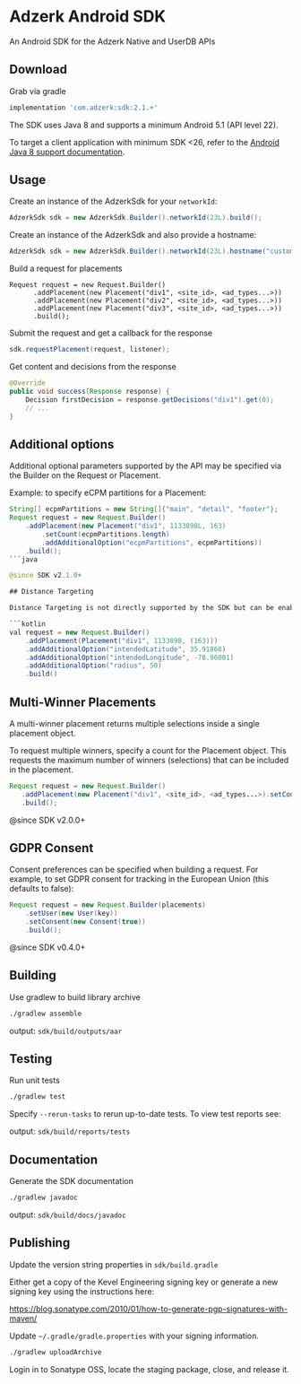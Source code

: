 # Adzerk Android SDK

An Android SDK for the Adzerk Native and UserDB APIs

## Download

Grab via gradle

```gradle
implementation 'com.adzerk:sdk:2.1.+'
```

The SDK uses Java 8 and supports a minimum Android 5.1 (API level 22).

To target a client application with minimum SDK <26, refer to the [Android Java 8 support documentation](https://developer.android.com/studio/write/java8-support).

## Usage

Create an instance of the AdzerkSdk for your `networkId`:

```java
AdzerkSdk sdk = new AdzerkSdk.Builder().networkId(23L).build();
```

Create an instance of the AdzerkSdk and also provide a hostname:

```java
AdzerkSdk sdk = new AdzerkSdk.Builder().networkId(23L).hostname("custom.host.com").build();
```

Build a request for placements

```
Request request = new Request.Builder()
      .addPlacement(new Placement("div1", <site_id>, <ad_types...>))
      .addPlacement(new Placement("div2", <site_id>, <ad_types...>))
      .addPlacement(new Placement("div3", <site_id>, <ad_types...>))
      .build();
```

Submit the request and get a callback for the response

```java
sdk.requestPlacement(request, listener);
```

Get content and decisions from the response

```java
@Override
public void success(Response response) {
    Decision firstDecision = response.getDecisions("div1").get(0);
    // ...
}
```

## Additional options
Additional optional parameters supported by the API may be specified via the Builder on the Request or Placement.

Example: to specify eCPM partitions for a Placement:

```java
String[] ecpmPartitions = new String[]{"main", "detail", "footer"};
Request request = new Request.Builder()
    .addPlacement(new Placement("div1", 1133898L, 163)
        .setCount(ecpmPartitions.length)
        .addAdditionalOption("ecpmPartitions", ecpmPartitions))
    .build();
```java

@since SDK v2.1.0+

## Distance Targeting

Distance Targeting is not directly supported by the SDK but can be enabled using the Additional Features feature.

```kotlin
val request = new Request.Builder()
    .addPlacement(Placement("div1", 1133898, (163)))
    .addAdditionalOption("intendedLatitude", 35.91868)
    .addAdditionalOption("intendedLongitude", -78.96001)
    .addAdditionalOption("radius", 50)
    .build()
```

## Multi-Winner Placements
A multi-winner placement returns multiple selections inside a single placement object.

To request multiple winners, specify a count for the Placement object. This requests the maximum number of winners (selections) that can be included in the placement.

```java
Request request = new Request.Builder()
   .addPlacement(new Placement("div1", <site_id>, <ad_types...>).setCount(3))
   .build();
```

@since SDK v2.0.0+

## GDPR Consent

Consent preferences can be specified when building a request. For example, to set GDPR consent for tracking in the European Union (this defaults to false):

```java
Request request = new Request.Builder(placements)
    .setUser(new User(key))
    .setConsent(new Consent(true))
    .build();
```

@since SDK v0.4.0+

## Building
Use gradlew to build library archive

```bash
./gradlew assemble
```
output: `sdk/build/outputs/aar`

## Testing
Run unit tests

```bash
./gradlew test
```
Specify `--rerun-tasks` to rerun up-to-date tests. To view test reports see:

output: `sdk/build/reports/tests`

## Documentation
Generate the SDK documentation

```bash
./gradlew javadoc
```

output: `sdk/build/docs/javadoc`

## Publishing
Update the version string properties in `sdk/build.gradle`

Either get a copy of the Kevel Engineering signing key or generate a new signing key using the instructions here:

https://blog.sonatype.com/2010/01/how-to-generate-pgp-signatures-with-maven/

Update `~/.gradle/gradle.properties` with your signing information.

```bash
./gradlew uploadArchive
```

Login in to Sonatype OSS, locate the staging package, close, and release it.
